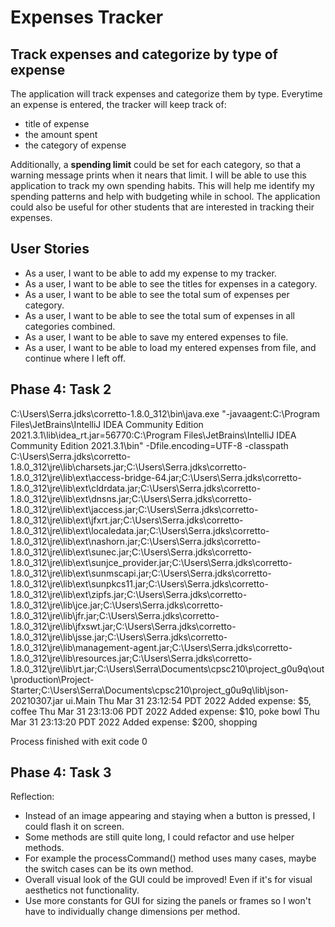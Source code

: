 # Expenses Tracker 

## Track expenses and categorize by type of expense 

The application will track expenses and categorize them by type. Everytime an expense is entered, the tracker will keep 
track of:
- title of expense 
- the amount spent
- the category of expense

Additionally, a **spending limit** could be set for each category, so that a warning message prints when it nears that 
limit. I will be able to use this application to track my own spending habits. This will help me identify my spending 
patterns and help with budgeting while in school. The application could also be useful for other students that are 
interested in tracking their expenses. 

## User Stories
- As a user, I want to be able to add my expense to my tracker.
- As a user, I want to be able to see the titles for expenses in a category.
- As a user, I want to be able to see the total sum of expenses per category.
- As a user, I want to be able to see the total sum of expenses in all categories combined.
- As a user, I want to be able to save my entered expenses to file.
- As a user, I want to be able to load my entered expenses from file, and continue where I left off.

## Phase 4: Task 2
C:\Users\Serra\.jdks\corretto-1.8.0_312\bin\java.exe "-javaagent:C:\Program Files\JetBrains\IntelliJ IDEA Community Edition 2021.3.1\lib\idea_rt.jar=56770:C:\Program Files\JetBrains\IntelliJ IDEA Community Edition 2021.3.1\bin" -Dfile.encoding=UTF-8 -classpath C:\Users\Serra\.jdks\corretto-1.8.0_312\jre\lib\charsets.jar;C:\Users\Serra\.jdks\corretto-1.8.0_312\jre\lib\ext\access-bridge-64.jar;C:\Users\Serra\.jdks\corretto-1.8.0_312\jre\lib\ext\cldrdata.jar;C:\Users\Serra\.jdks\corretto-1.8.0_312\jre\lib\ext\dnsns.jar;C:\Users\Serra\.jdks\corretto-1.8.0_312\jre\lib\ext\jaccess.jar;C:\Users\Serra\.jdks\corretto-1.8.0_312\jre\lib\ext\jfxrt.jar;C:\Users\Serra\.jdks\corretto-1.8.0_312\jre\lib\ext\localedata.jar;C:\Users\Serra\.jdks\corretto-1.8.0_312\jre\lib\ext\nashorn.jar;C:\Users\Serra\.jdks\corretto-1.8.0_312\jre\lib\ext\sunec.jar;C:\Users\Serra\.jdks\corretto-1.8.0_312\jre\lib\ext\sunjce_provider.jar;C:\Users\Serra\.jdks\corretto-1.8.0_312\jre\lib\ext\sunmscapi.jar;C:\Users\Serra\.jdks\corretto-1.8.0_312\jre\lib\ext\sunpkcs11.jar;C:\Users\Serra\.jdks\corretto-1.8.0_312\jre\lib\ext\zipfs.jar;C:\Users\Serra\.jdks\corretto-1.8.0_312\jre\lib\jce.jar;C:\Users\Serra\.jdks\corretto-1.8.0_312\jre\lib\jfr.jar;C:\Users\Serra\.jdks\corretto-1.8.0_312\jre\lib\jfxswt.jar;C:\Users\Serra\.jdks\corretto-1.8.0_312\jre\lib\jsse.jar;C:\Users\Serra\.jdks\corretto-1.8.0_312\jre\lib\management-agent.jar;C:\Users\Serra\.jdks\corretto-1.8.0_312\jre\lib\resources.jar;C:\Users\Serra\.jdks\corretto-1.8.0_312\jre\lib\rt.jar;C:\Users\Serra\Documents\cpsc210\project_g0u9q\out\production\Project-Starter;C:\Users\Serra\Documents\cpsc210\project_g0u9q\lib\json-20210307.jar ui.Main
Thu Mar 31 23:12:54 PDT 2022
Added expense: $5, coffee
Thu Mar 31 23:13:06 PDT 2022
Added expense: $10, poke bowl
Thu Mar 31 23:13:20 PDT 2022
Added expense: $200, shopping

Process finished with exit code 0

## Phase 4: Task 3
Reflection: 
- Instead of an image appearing and staying when a button is pressed, I could flash it on screen.
- Some methods are still quite long, I could refactor and use helper methods. 
- For example the processCommand() method uses many cases, maybe the switch cases can be its own method.
- Overall visual look of the GUI could be improved! Even if it's for visual aesthetics not functionality.
- Use more constants for GUI for sizing the panels or frames so I won't have to individually change dimensions per method. 
